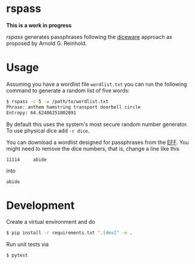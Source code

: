 # rspass

**This is a work in progress**

*rspass* generates passphrases following the
[diceware](https://theworld.com/~reinhold/diceware.html) approach as proposed by Arnold
G. Reinhold.

# Usage

Assuming you have a wordlist file `wordlist.txt` you can run the following command to
generate a random list of five words:

```bash
$ rspass -c 5 -w /path/to/wordlist.txt
Phrase: anthem hamstring transport doorbell circle
Entropy: 64.62406251802891
```

By default this uses the system's most secure random number generator. To use physical dice add `-r dice`.

You can download a wordlist designed for passphrases from the
[EFF](https://theworld.com/~reinhold/diceware.html). You might need to remove the dice
numbers, that is, change a line like this

```
11114     abide
```

into

```
abide
```

# Development
Create a virtual environment and do

```bash
$ pip install -r requirements.txt ".[dev]" -e .
```

Run unit tests via

```bash
$ pytest
```
